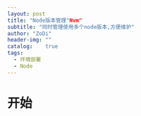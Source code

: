 ```yaml
---
layout: post
title: "Node版本管理"Nvm"
subtitle: "同时管理使用多个node版本,方便维护"
author: "ZoDi"
header-img: ""
catalog:    true
tags:
  - 环境部署
  - Node
---
```


# 开始
